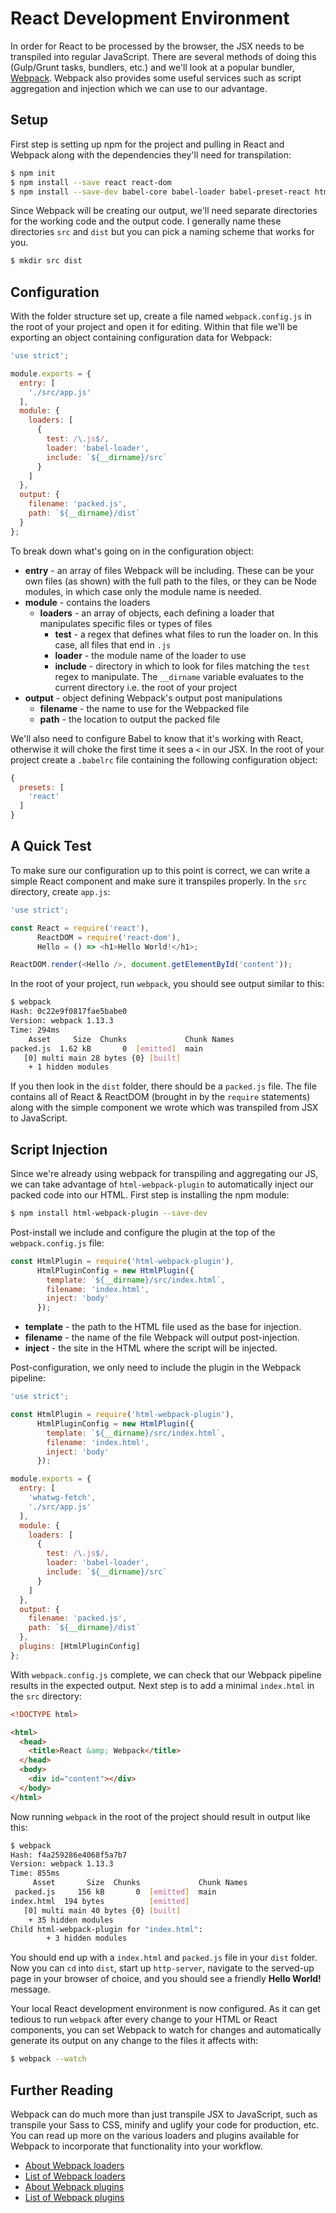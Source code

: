 # React Development Environment

In order for React to be processed by the browser, the JSX needs to be transpiled into regular JavaScript.  There are several methods of doing this (Gulp/Grunt tasks, bundlers, etc.) and we'll look at a popular bundler, [Webpack](https://webpack.github.io/).  Webpack also provides some useful services such as script aggregation and injection which we can use to our advantage.

## Setup

First step is setting up npm for the project and pulling in React and Webpack along with the dependencies they'll need for transpilation:
```bash
$ npm init
$ npm install --save react react-dom
$ npm install --save-dev babel-core babel-loader babel-preset-react html-webpack-plugin webpack
```

Since Webpack will be creating our output, we'll need separate directories for the working code and the output code.  I generally name these directories `src` and `dist` but you can pick a naming scheme that works for you.
```bash
$ mkdir src dist
```

## Configuration

With the folder structure set up, create a file named `webpack.config.js` in the root of your project and open it for editing.  Within that file we'll be exporting an object containing configuration data for Webpack:

```javascript
'use strict';

module.exports = {
  entry: [
    './src/app.js'
  ],
  module: {
    loaders: [
      {
        test: /\.js$/,
        loader: 'babel-loader',
        include: `${__dirname}/src`
      }
    ]
  },
  output: {
    filename: 'packed.js',
    path: `${__dirname}/dist`
  }
};
```

To break down what's going on in the configuration object:
- **entry** - an array of files Webpack will be including.  These can be your own files (as shown) with the full path to the files, or they can be Node modules, in which case only the module name is needed.
- **module** - contains the loaders
  - **loaders** - an array of objects, each defining a loader that manipulates specific files or types of files
    - **test** - a regex that defines what files to run the loader on. In this case, all files that end in `.js`
    - **loader** - the module name of the loader to use
    - **include** - directory in which to look for files matching the `test` regex to manipulate. The `__dirname` variable evaluates to the current directory i.e. the root of your project
- **output** - object defining Webpack's output post manipulations
  - **filename** - the name to use for the Webpacked file
  - **path** - the location to output the packed file

We'll also need to configure Babel to know that it's working with React, otherwise it will choke the first time it sees a `<` in our JSX.  In the root of your project create a `.babelrc` file containing the following configuration object:
```javascript
{
  presets: [
    'react'
  ]
}
```

## A Quick Test
To make sure our configuration up to this point is correct, we can write a simple React component and make sure it transpiles properly.  In the `src` directory, create `app.js`:
```javascript
'use strict';

const React = require('react'),
      ReactDOM = require('react-dom'),
      Hello = () => <h1>Hello World!</h1>;

ReactDOM.render(<Hello />, document.getElementById('content'));
```

In the root of your project, run `webpack`, you should see output similar to this:
```bash
$ webpack
Hash: 0c22e9f0817fae5babe0
Version: webpack 1.13.3
Time: 294ms
    Asset     Size  Chunks             Chunk Names
packed.js  1.62 kB       0  [emitted]  main
   [0] multi main 28 bytes {0} [built]
    + 1 hidden modules
```

If you then look in the `dist` folder, there should be a `packed.js` file.  The file contains all of React & ReactDOM (brought in by the `require` statements) along with the simple component we wrote which was transpiled from JSX to JavaScript.

## Script Injection
Since we're already using webpack for transpiling and aggregating our JS, we can take advantage of `html-webpack-plugin` to automatically inject our packed code into our HTML.  First step is installing the npm module:
```bash
$ npm install html-webpack-plugin --save-dev
```

Post-install we include and configure the plugin at the top of the `webpack.config.js` file:
```javascript
const HtmlPlugin = require('html-webpack-plugin'),
      HtmlPluginConfig = new HtmlPlugin({
        template: `${__dirname}/src/index.html`,
        filename: 'index.html',
        inject: 'body'
      });
```
- **template** - the path to the HTML file used as the base for injection.
- **filename** - the name of the file Webpack will output post-injection.
- **inject** - the site in the HTML where the script will be injected.

Post-configuration, we only need to include the plugin in the Webpack pipeline:
```javascript
'use strict';

const HtmlPlugin = require('html-webpack-plugin'),
      HtmlPluginConfig = new HtmlPlugin({
        template: `${__dirname}/src/index.html`,
        filename: 'index.html',
        inject: 'body'
      });

module.exports = {
  entry: [
    'whatwg-fetch',
    './src/app.js'
  ],
  module: {
    loaders: [
      {
        test: /\.js$/,
        loader: 'babel-loader',
        include: `${__dirname}/src`
      }
    ]
  },
  output: {
    filename: 'packed.js',
    path: `${__dirname}/dist`
  },
  plugins: [HtmlPluginConfig]
};
```

With `webpack.config.js` complete, we can check that our Webpack pipeline results in the expected output.  Next step is to add a minimal `index.html` in the `src` directory:
```html
<!DOCTYPE html>

<html>
  <head>
    <title>React &amp; Webpack</title>
  </head>
  <body>
    <div id="content"></div>
  </body>
</html>
```
Now running `webpack` in the root of the project should result in output like this:
```bash
$ webpack
Hash: f4a259286e4068f5a7b7
Version: webpack 1.13.3
Time: 855ms
     Asset       Size  Chunks             Chunk Names
 packed.js     156 kB       0  [emitted]  main
index.html  194 bytes          [emitted]
   [0] multi main 40 bytes {0} [built]
    + 35 hidden modules
Child html-webpack-plugin for "index.html":
        + 3 hidden modules
```
You should end up with a `index.html` and `packed.js` file in your `dist` folder.  Now you can `cd` into `dist`, start up `http-server`, navigate to the served-up page in your browser of choice, and you should see a friendly **Hello World!** message.

Your local React development environment is now configured.  As it can get tedious to run `webpack` after every change to your HTML or React components, you can set Webpack to watch for changes and automatically generate its output on any change to the files it affects with:
```bash
$ webpack --watch
```

## Further Reading
Webpack can do much more than just transpile JSX to JavaScript, such as transpile your Sass to CSS, minify and uglify your code for production, etc.  You can read up more on the various loaders and plugins available for Webpack to incorporate that functionality into your workflow.
- [About Webpack loaders](https://webpack.github.io/docs/loaders.html)
- [List of Webpack loaders](https://webpack.github.io/docs/list-of-loaders.html)
- [About Webpack plugins](https://webpack.github.io/docs/plugins.html)
- [List of Webpack plugins](https://webpack.github.io/docs/list-of-plugins.html)
